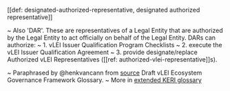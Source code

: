[[def: designated-authorized-representative, designated authorized representative]]

~ Also 'DAR'. These are representatives of a Legal Entity that are authorized by the Legal Entity to act officially on behalf of the Legal Entity. DARs can authorize:
~ 1. vLEI Issuer Qualification Program Checklists
~ 2. execute the vLEI Issuer Qualification Agreement
~ 3. provide designate/replace Authorized vLEI Representatives ([[ref: authorized-vlei-representative]]s).

~ Paraphrased by @henkvancann from [source](https://www.gleif.org/vlei/introducing-the-vlei-ecosystem-governance-framework/2022-02-07_verifiable-lei-vlei-ecosystem-governance-framework-glossary-draft-publication_v0.9-draft.pdf) Draft vLEI Ecosystem Governance Framework Glossary.
~ More in <a href="https://weboftrust.github.io/WOT-terms/docs/glossary/designated-authorized-representative">extended KERI glossary</a>
